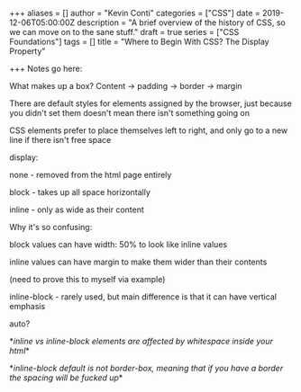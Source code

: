 +++
aliases = []
author = "Kevin Conti"
categories = ["CSS"]
date = 2019-12-06T05:00:00Z
description = "A brief overview of the history of CSS, so we can move on to the sane stuff."
draft = true
series = ["CSS Foundations"]
tags = []
title = "Where to Begin With CSS? The Display Property"

+++
Notes go here: 

What makes up a box? Content -> padding -> border -> margin

There are default styles for elements assigned by the browser, just because you didn't set them doesn't mean there isn't something going on

CSS elements prefer to place themselves left to right, and only go to a new line if there isn't free space

display:

none - removed from the html page entirely

block - takes up all space horizontally

inline - only as wide as their content

Why it's so confusing:

block values can have width: 50% to look like inline values

inline values can have margin to make them wider than their contents

(need to prove this to myself via example)

inline-block - rarely used, but main difference is that it can have vertical emphasis

auto?

\**inline vs inline-block elements are affected by whitespace inside your html**

\**inline-block default is not border-box, meaning that if you have a border the spacing will be fucked up**